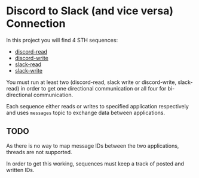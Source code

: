 # Discord to Slack (and vice versa) Connection

In this project you will find 4 STH sequences:

* [discord-read](./discord-read/)
* [discord-write](./discord-write/)
* [slack-read](./slack-read/)
* [slack-write](./slack-write/)

You must run at least two (discord-read, slack write or discord-write, slack-read) in order to get one directional communication or all four for bi-directional communication.

Each sequence either reads or writes to specified application respectively and uses `messages` topic to exchange data between applications.

## TODO

As there is no way to map message IDs between the two applications, threads are not supported.

In order to get this working, sequences must keep a track of posted and written IDs.
